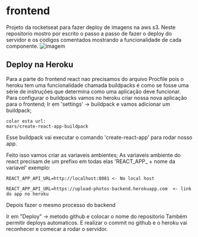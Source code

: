 # frontend
  Projeto da rocketseat para fazer deploy de imagens na aws s3. Neste repositorio mostro por escrito o passo a passo de fazer o deploy do servidor e os codigos comentados mostrando a funcionalidade de cada componente.
  ![imagem](https://github.com/GabrielBrotas/upload-photos-frontend/blob/master/public/images/app.JPG)
 ## Deploy na Heroku
  Para a parte do frontend react nao precisamos do arquivo Procfile pois o heroku tem uma funcionalidade chamada buildpacks é como se fosse uma série de instruções que determina como uma aplicação deve funcionar.
  Para configurar o buildpacks vamos no heroku criar nossa nova aplicação para o frontend;
  Ir em 'settings' -> buildpack e vamos adicionar um buildpack;

    colar esta url:
    mars/create-react-app-buildpack

  Esse buildpack vai executar o comando 'create-react-app' para rodar nosso app.

  Feito isso vamos criar as variaveis ambientes;
  As variaveis ambiente do react precisam de um prefixo em todas elas 'REACT_APP_ + nome da variavel'
  exemplo:
   
    REACT_APP_API_URL=http://localhost:8081 <- No local host

    REACT_APP_API_URL=https://upload-photos-backend.herokuapp.com  <- link do app no heroku

  Depois fazer o mesmo processo do backend

  Ir em "Deploy" -> metodo github e colocar o nome do repositorio
  Também permitir deploys automaticos.
  E realizar o commit no github e o heroku vai reconhecer e comecar a rodar o servidor.
